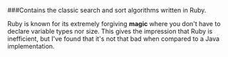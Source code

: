 ###Contains the classic search and sort algorithms written in Ruby.  

Ruby is known for its extremely forgiving **magic** where you don't have to declare variable types nor size.  This gives the impression that Ruby is inefficient, but I've found that it's not that bad when compared to a Java implementation.    
